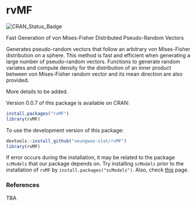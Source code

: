 # rvMF

![CRAN_Status_Badge](https://www.r-pkg.org/badges/version/rvMF)

Fast Generation of von Mises-Fisher Distributed Pseudo-Random Vectors

Generates pseudo-random vectors that follow an arbitrary von Mises-Fisher distribution on a sphere. This method is fast and efficient when generating a large number of pseudo-random vectors. Functions to generate random variates and compute density for the distribution of an inner product between von Mises-Fisher random vector and its mean direction are also provided.

More details to be added.

Version 0.0.7 of this package is available on CRAN:

``` r
install.packages("rvMF")
library(rvMF)
```

To use the development version of this package:

``` r
devtools::install_github("seungwoo-stat/rvMF")
library(rvMF)
```

If error occurs during the installation, it may be related to the package `scModels` that our package depends on. Try installing `scModels` prior to the installation of `rvMF` by `install.packages("scModels")`. Also, check [this](https://github.com/fuchslab/scModels) page.

### References

TBA